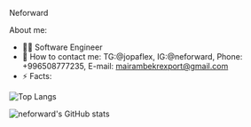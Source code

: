 Neforward

About me:

* 🧑‍💻 Software Engineer 
* 📩 How to contact me: TG:@jopaflex, IG:@neforward, Phone: +996508777235, E-mail: mairambekrexport@gmail.com
* ⚡ Facts:

  
![Top Langs](https://github-readme-stats.vercel.app/api/top-langs/?username=neforward&layout=compact)


![neforward's GitHub stats](https://github-readme-stats.vercel.app/api?username=neforward&theme=default&show_icons=true)
